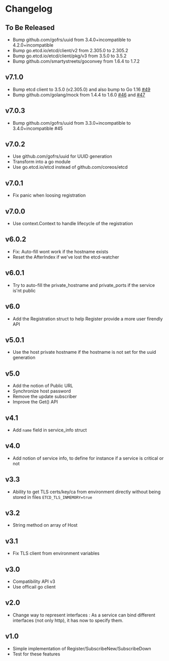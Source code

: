 # Changelog

## To Be Released

* Bump github.com/gofrs/uuid from 3.4.0+incompatible to 4.2.0+incompatible
* Bump go.etcd.io/etcd/client/v2 from 2.305.0 to 2.305.2
* Bump go.etcd.io/etcd/client/pkg/v3 from 3.5.0 to 3.5.2
* Bump github.com/smartystreets/goconvey from 1.6.4 to 1.7.2

## v7.1.0

* Bump etcd client to 3.5.0 (v2.305.0) and also bump to Go 1.16
  [#49](https://github.com/Scalingo/etcd-discovery/pull/49)
* Bump github.com/golang/mock from 1.4.4 to 1.6.0
  [#46](https://github.com/Scalingo/etcd-discovery/pull/46)
  and [#47](https://github.com/Scalingo/etcd-discovery/pull/47)

## v7.0.3

* Bump github.com/gofrs/uuid from 3.3.0+incompatible to 3.4.0+incompatible #45

## v7.0.2

* Use github.com/gofrs/uuid for UUID generation
* Transform into a go module
* Use go.etcd.io/etcd instead of github.com/coreos/etcd

## v7.0.1

* Fix panic when loosing registration

## v7.0.0

* Use context.Context to handle lifecycle of the registration

## v6.0.2

* Fix: Auto-fill wont work if the hostname exists
* Reset the AfterIndex if we've lost the etcd-watcher

## v6.0.1

* Try to auto-fill the private_hostname and private_ports if the service is'nt public

## v6.0

* Add the Registration struct to help Register provide a more user firendly API

## v5.0.1

* Use the host private hostname if the hostname is not set for the uuid generation

## v5.0

* Add the notion of Public URL
* Synchronize host password
* Remove the update subscriber
* Improve the Get() API

## v4.1

* Add `name` field in service_info struct

## v4.0

* Add notion of service info, to define for instance if a service is critical or not

## v3.3

* Ability to get TLS certs/key/ca from environment directly without being stored in files
  `ETCD_TLS_INMEMORY=true`

## v3.2

* String method on array of Host

## v3.1

* Fix TLS client from environment variables

## v3.0

* Compatibility API v3
* Use officail go client

## v2.0

* Change way to represent interfaces :
  As a service can bind different interfaces (not only http),
  it has now to specify them.

## v1.0

* Simple implementation of Register/SubscribeNew/SubscribeDown
* Test for these features
